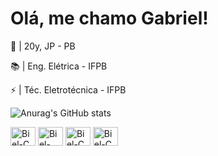 # Olá, me chamo Gabriel!

👤 | 20y, JP - PB

📚 | Eng. Elétrica - IFPB

⚡ | Téc. Eletrotécnica - IFPB

![Anurag's GitHub stats](https://github-readme-stats.vercel.app/api?username=NWYxGabriel&theme=shadow_red&show_icons=true)

<img align="center" alt="Biel-C" height="30" width="40" src="https://cdn.jsdelivr.net/gh/devicons/devicon/icons/c/c-original.svg" /> <img align="center" alt="Biel-CSS" height="30" width="40" src="https://cdn.jsdelivr.net/gh/devicons/devicon/icons/cplusplus/cplusplus-original.svg" /> <img align="center" alt="Biel-C" height="30" width="40" src="https://cdn.jsdelivr.net/gh/devicons/devicon/icons/arduino/arduino-original.svg" /> <img align="center" alt="Biel-C" height="30" width="40" src="https://cdn.jsdelivr.net/gh/devicons/devicon/icons/electron/electron-original.svg" />
